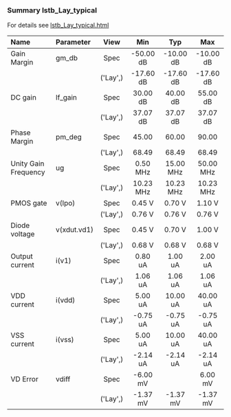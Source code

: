 ### Summary lstb_Lay_typical

For details see <a href='lstb_Lay_typical.html'>lstb_Lay_typical.html</a>

|**Name**|**Parameter**|**View**|**Min** | **Typ** | **Max**|
|:---|:---|:---:|:---:|:---:|:---:|
|Gain Margin|gm\_db | Spec | -50.00 dB | -10.00 dB | -10.00 dB |
| | | ('Lay',)|-17.60 dB | -17.60 dB | -17.60 dB |
|DC gain|lf\_gain | Spec | 30.00 dB | 40.00 dB | 55.00 dB |
| | | ('Lay',)|37.07 dB | 37.07 dB | 37.07 dB |
|Phase Margin|pm\_deg | Spec | 45.00  | 60.00  | 90.00  |
| | | ('Lay',)|68.49  | 68.49  | 68.49  |
|Unity Gain Frequency|ug | Spec | 0.50 MHz | 15.00 MHz | 50.00 MHz |
| | | ('Lay',)|10.23 MHz | 10.23 MHz | 10.23 MHz |
|PMOS gate|v(lpo) | Spec | 0.45 V | 0.70 V | 1.10 V |
| | | ('Lay',)|0.76 V | 0.76 V | 0.76 V |
|Diode voltage|v(xdut.vd1) | Spec | 0.45 V | 0.70 V | 1.00 V |
| | | ('Lay',)|0.68 V | 0.68 V | 0.68 V |
|Output current|i(v1) | Spec | 0.80 uA | 1.00 uA | 2.00 uA |
| | | ('Lay',)|1.06 uA | 1.06 uA | 1.06 uA |
|VDD current|i(vdd) | Spec | 5.00 uA | 10.00 uA | 40.00 uA |
| | | ('Lay',)|-0.75 uA | -0.75 uA | -0.75 uA |
|VSS current|i(vss) | Spec | 5.00 uA | 10.00 uA | 40.00 uA |
| | | ('Lay',)|-2.14 uA | -2.14 uA | -2.14 uA |
|VD Error|vdiff | Spec | -6.00 mV |  | 6.00 mV |
| | | ('Lay',)|-1.37 mV | -1.37 mV | -1.37 mV |
